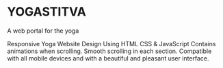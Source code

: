 # YOGASTITVA
A web portal for the yoga


Responsive Yoga Website Design Using HTML CSS & JavaScript
Contains animations when scrolling.
Smooth scrolling in each section.
Compatible with all mobile devices and with a beautiful and pleasant user interface.
